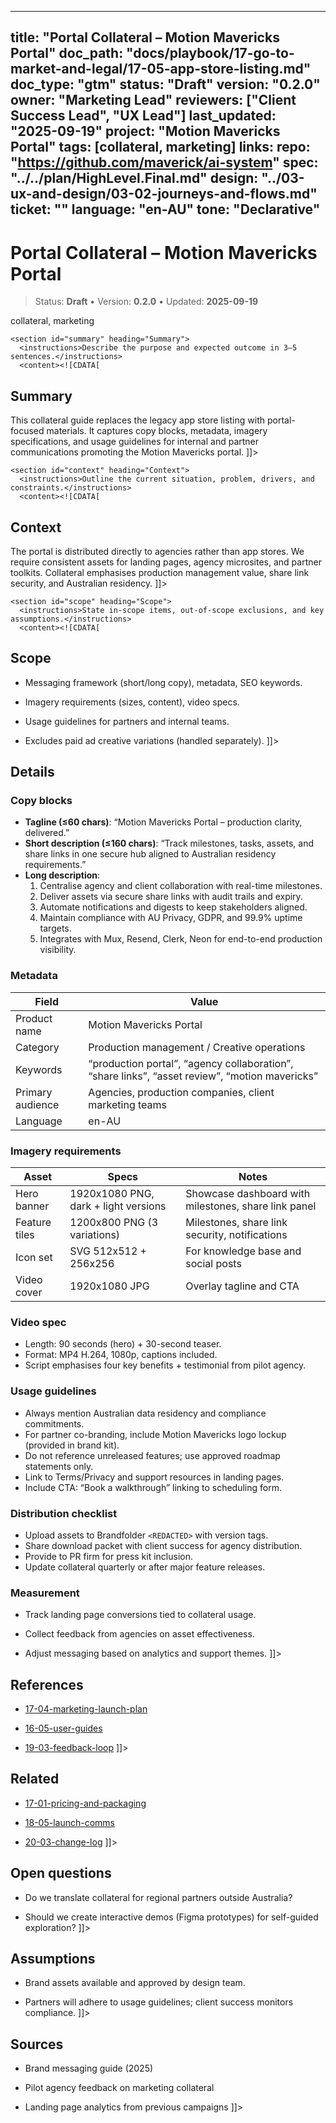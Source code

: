 <!-- ai:managed start file="docs/playbook/17-go-to-market-and-legal/17-05-app-store-listing.md" responsibility="docs" strategy="replace" -->
---
title: "Portal Collateral – Motion Mavericks Portal"
doc_path: "docs/playbook/17-go-to-market-and-legal/17-05-app-store-listing.md"
doc_type: "gtm"
status: "Draft"
version: "0.2.0"
owner: "Marketing Lead"
reviewers: ["Client Success Lead", "UX Lead"]
last_updated: "2025-09-19"
project: "Motion Mavericks Portal"
tags: [collateral, marketing]
links:
  repo: "https://github.com/maverick/ai-system"
  spec: "../../plan/HighLevel.Final.md"
  design: "../03-ux-and-design/03-02-journeys-and-flows.md"
  ticket: "<PLACEHOLDER>"
language: "en-AU"
tone: "Declarative"
---

# Portal Collateral – Motion Mavericks Portal

> Status: **Draft** • Version: **0.2.0** • Updated: **2025-09-19**

<doc xmlns="urn:docs:universal"
     type="gtm"
     path="docs/playbook/17-go-to-market-and-legal/17-05-app-store-listing.md"
     version="0.2.0"
     status="Draft"
     owner="Marketing Lead">

  <meta>
    <link rel="repo" href="https://github.com/maverick/ai-system"/>
    <link rel="spec" href="../../plan/HighLevel.Final.md"/>
    <link rel="design" href="../03-ux-and-design/03-02-journeys-and-flows.md"/>
    <tags>collateral, marketing</tags>
  </meta>

  <sections>

    <section id="summary" heading="Summary">
      <instructions>Describe the purpose and expected outcome in 3–5 sentences.</instructions>
      <content><![CDATA[
## Summary
This collateral guide replaces the legacy app store listing with portal-focused materials. It captures copy blocks, metadata, imagery specifications, and usage guidelines for internal and partner communications promoting the Motion Mavericks portal.
]]></content>
    </section>

    <section id="context" heading="Context">
      <instructions>Outline the current situation, problem, drivers, and constraints.</instructions>
      <content><![CDATA[
## Context
The portal is distributed directly to agencies rather than app stores. We require consistent assets for landing pages, agency microsites, and partner toolkits. Collateral emphasises production management value, share link security, and Australian residency.
]]></content>
    </section>

    <section id="scope" heading="Scope">
      <instructions>State in-scope items, out-of-scope exclusions, and key assumptions.</instructions>
      <content><![CDATA[
## Scope
- Messaging framework (short/long copy), metadata, SEO keywords.
- Imagery requirements (sizes, content), video specs.
- Usage guidelines for partners and internal teams.
- Excludes paid ad creative variations (handled separately).
]]></content>
    </section>

    <section id="details" heading="Details">
      <content><![CDATA[
## Details

### Copy blocks
- **Tagline (≤60 chars)**: “Motion Mavericks Portal – production clarity, delivered.”
- **Short description (≤160 chars)**: “Track milestones, tasks, assets, and share links in one secure hub aligned to Australian residency requirements.”
- **Long description**:
  1. Centralise agency and client collaboration with real-time milestones.
  2. Deliver assets via secure share links with audit trails and expiry.
  3. Automate notifications and digests to keep stakeholders aligned.
  4. Maintain compliance with AU Privacy, GDPR, and 99.9% uptime targets.
  5. Integrates with Mux, Resend, Clerk, Neon for end-to-end production visibility.

### Metadata
| Field | Value |
|-------|-------|
| Product name | Motion Mavericks Portal |
| Category | Production management / Creative operations |
| Keywords | “production portal”, “agency collaboration”, “share links”, “asset review”, “motion mavericks” |
| Primary audience | Agencies, production companies, client marketing teams |
| Language | en-AU |

### Imagery requirements
| Asset | Specs | Notes |
|-------|-------|-------|
| Hero banner | 1920x1080 PNG, dark + light versions | Showcase dashboard with milestones, share link panel |
| Feature tiles | 1200x800 PNG (3 variations) | Milestones, share link security, notifications |
| Icon set | SVG 512x512 + 256x256 | For knowledge base and social posts |
| Video cover | 1920x1080 JPG | Overlay tagline and CTA |

### Video spec
- Length: 90 seconds (hero) + 30-second teaser.
- Format: MP4 H.264, 1080p, captions included.
- Script emphasises four key benefits + testimonial from pilot agency.

### Usage guidelines
- Always mention Australian data residency and compliance commitments.
- For partner co-branding, include Motion Mavericks logo lockup (provided in brand kit).
- Do not reference unreleased features; use approved roadmap statements only.
- Link to Terms/Privacy and support resources in landing pages.
- Include CTA: “Book a walkthrough” linking to scheduling form.

### Distribution checklist
- Upload assets to Brandfolder `<REDACTED>` with version tags.
- Share download packet with client success for agency distribution.
- Provide to PR firm for press kit inclusion.
- Update collateral quarterly or after major feature releases.

### Measurement
- Track landing page conversions tied to collateral usage.
- Collect feedback from agencies on asset effectiveness.
- Adjust messaging based on analytics and support themes.
]]></content>
    </section>

    <section id="references" heading="References">
      <content><![CDATA[
## References
- [17-04-marketing-launch-plan](17-04-marketing-launch-plan.md)
- [16-05-user-guides](../16-documentation-and-training/16-05-user-guides.md)
- [19-03-feedback-loop](../19-post-launch/19-03-feedback-loop.md)
]]></content>
    </section>

    <section id="related" heading="Related">
      <content><![CDATA[
## Related
- [17-01-pricing-and-packaging](17-01-pricing-and-packaging.md)
- [18-05-launch-comms](../18-release-and-cutover/18-05-launch-comms.md)
- [20-03-change-log](../20-archive-and-postmortems/20-03-change-log.md)
]]></content>
    </section>

    <section id="open_questions" heading="Open questions">
      <content><![CDATA[
## Open questions
- Do we translate collateral for regional partners outside Australia?
- Should we create interactive demos (Figma prototypes) for self-guided exploration?
]]></content>
    </section>

    <section id="assumptions" heading="Assumptions">
      <content><![CDATA[
## Assumptions
- Brand assets available and approved by design team.
- Partners will adhere to usage guidelines; client success monitors compliance.
]]></content>
    </section>

    <section id="sources" heading="Sources">
      <content><![CDATA[
## Sources
- Brand messaging guide (2025)
- Pilot agency feedback on marketing collateral
- Landing page analytics from previous campaigns
]]></content>
    </section>

  </sections>
</doc>
<!-- ai:managed end -->
